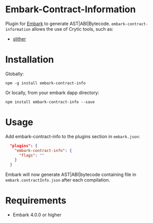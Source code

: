 Embark-Contract-Information
==============================

Plugin for [Embark](https://github.com/embark-framework/embark) to generate AST|ABI|Bytecode.
`embark-contract-information` allows the use of Crytic tools, such as:
- [slither](https://github.com/trailofbits/slither)

Installation
============

Globally: 

```npm -g install embark-contract-info```

Or locally, from your embark dapp directory:

```npm install embark-contract-info --save```

Usage
=====

Add embark-contract-info to the plugins section in ```embark.json```:

```Json
  "plugins": {
    "embark-contract-info": {
      "flags": ""
    }
  }
```

Embark will now generate AST|ABI|bytecode containing file in `embark.contractInfo.json` after each compilation.

Requirements
============

- Embark 4.0.0 or higher
